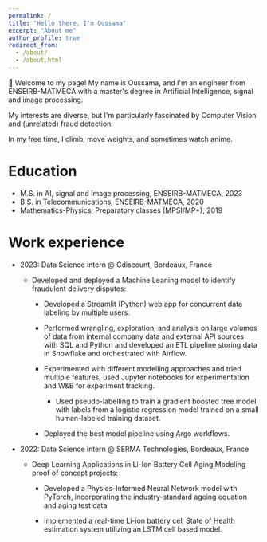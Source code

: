 ```yaml
---
permalink: /
title: "Hello there, I'm Oussama"
excerpt: "About me"
author_profile: true
redirect_from: 
  - /about/
  - /about.html
---
```


👋 Welcome to my page! My name is Oussama, and I'm an engineer from ENSEIRB-MATMECA with a master's degree in Artificial Intelligence, signal and image processing.

My interests are diverse, but I'm particularly fascinated by Computer Vision and (unrelated) fraud detection.

In my free time, I climb, move weights, and sometimes watch anime.
<!-- [French Resume](/Resumes/Cv_fr.pdf) -->

Education
======
* M.S. in AI, signal and Image processing, ENSEIRB-MATMECA, 2023
* B.S. in Telecommunications, ENSEIRB-MATMECA, 2020
* Mathematics-Physics, Preparatory classes (MPSI/MP*), 2019

Work experience
======
* 2023: Data Science intern @ Cdiscount, Bordeaux, France 
  * Developed and deployed a Machine Leaning model to identify fraudulent delivery disputes:
    * Developed a Streamlit (Python) web app for concurrent data labeling by multiple users.
    * Performed wrangling, exploration, and analysis on large volumes of data from internal company data and external API
  sources with SQL and Python and developed an ETL pipeline storing data in Snowflake and orchestrated with Airflow.
    * Experimented with different modelling approaches and tried multiple features, used Jupyter notebooks for experimentation and W&B for experiment tracking.

      * Used pseudo-labelling to train a gradient boosted tree model with labels from a logistic regression model trained on a small human-labeled training dataset.

    * Deployed the best model pipeline using Argo workflows.

* 2022: Data Science intern @ SERMA Technologies, Bordeaux, France
  * Deep Learning Applications in Li-Ion Battery Cell Aging Modeling proof of concept projects:
    * Developed a Physics-Informed Neural Network model with PyTorch, incorporating the industry-standard ageing equation and aging test data. 

    * Implemented a real-time Li-ion battery cell State of Health estimation system utilizing an LSTM cell based model.